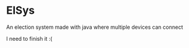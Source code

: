 # ElSys
An election system made with java where multiple devices can connect


I need to finish it :(
